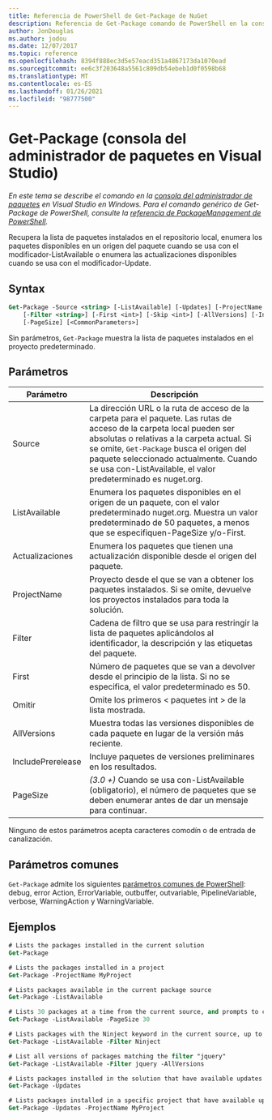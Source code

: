 ```yaml
---
title: Referencia de PowerShell de Get-Package de NuGet
description: Referencia de Get-Package comando de PowerShell en la consola del administrador de paquetes NuGet en Visual Studio.
author: JonDouglas
ms.author: jodou
ms.date: 12/07/2017
ms.topic: reference
ms.openlocfilehash: 8394f888ec3d5e57eacd351a4867173da1070ead
ms.sourcegitcommit: ee6c3f203648a5561c809db54ebeb1d0f0598b68
ms.translationtype: MT
ms.contentlocale: es-ES
ms.lasthandoff: 01/26/2021
ms.locfileid: "98777500"
---
```

# <a name="get-package-package-manager-console-in-visual-studio"></a>Get-Package (consola del administrador de paquetes en Visual Studio)

*En este tema se describe el comando en la [consola del administrador de paquetes](../../consume-packages/install-use-packages-powershell.md) en Visual Studio en Windows. Para el comando genérico de Get-Package de PowerShell, consulte la [referencia de PackageManagement de PowerShell](/powershell/module/packagemanagement/?view=powershell-6).*

Recupera la lista de paquetes instalados en el repositorio local, enumera los paquetes disponibles en un origen del paquete cuando se usa con el modificador-ListAvailable o enumera las actualizaciones disponibles cuando se usa con el modificador-Update.

## <a name="syntax"></a>Syntax

```ps
Get-Package -Source <string> [-ListAvailable] [-Updates] [-ProjectName <string>]
    [-Filter <string>] [-First <int>] [-Skip <int>] [-AllVersions] [-IncludePrerelease]
    [-PageSize] [<CommonParameters>]
```

Sin parámetros, `Get-Package` muestra la lista de paquetes instalados en el proyecto predeterminado.

## <a name="parameters"></a>Parámetros

| Parámetro | Descripción |
| --- | --- |
| Source | La dirección URL o la ruta de acceso de la carpeta para el paquete. Las rutas de acceso de la carpeta local pueden ser absolutas o relativas a la carpeta actual. Si se omite, `Get-Package` busca el origen del paquete seleccionado actualmente. Cuando se usa con-ListAvailable, el valor predeterminado es nuget.org. |
| ListAvailable | Enumera los paquetes disponibles en el origen de un paquete, con el valor predeterminado nuget.org. Muestra un valor predeterminado de 50 paquetes, a menos que se especifiquen-PageSize y/o-First. |
| Actualizaciones | Enumera los paquetes que tienen una actualización disponible desde el origen del paquete. |
| ProjectName | Proyecto desde el que se van a obtener los paquetes instalados. Si se omite, devuelve los proyectos instalados para toda la solución. |
| Filter | Cadena de filtro que se usa para restringir la lista de paquetes aplicándolos al identificador, la descripción y las etiquetas del paquete. |
| First | Número de paquetes que se van a devolver desde el principio de la lista. Si no se especifica, el valor predeterminado es 50. |
| Omitir | Omite los primeros &lt; paquetes int &gt; de la lista mostrada.  |
| AllVersions | Muestra todas las versiones disponibles de cada paquete en lugar de la versión más reciente. |
| IncludePrerelease | Incluye paquetes de versiones preliminares en los resultados. |
| PageSize | *(3.0 +)* Cuando se usa con-ListAvailable (obligatorio), el número de paquetes que se deben enumerar antes de dar un mensaje para continuar. |

Ninguno de estos parámetros acepta caracteres comodín o de entrada de canalización.

## <a name="common-parameters"></a>Parámetros comunes

`Get-Package` admite los siguientes [parámetros comunes de PowerShell](/powershell/module/microsoft.powershell.core/about/about_commonparameters): debug, error Action, ErrorVariable, outbuffer, outvariable, PipelineVariable, verbose, WarningAction y WarningVariable.

## <a name="examples"></a>Ejemplos

```ps
# Lists the packages installed in the current solution
Get-Package

# Lists the packages installed in a project
Get-Package -ProjectName MyProject

# Lists packages available in the current package source
Get-Package -ListAvailable

# Lists 30 packages at a time from the current source, and prompts to continue if more are available
Get-Package -ListAvailable -PageSize 30

# Lists packages with the Ninject keyword in the current source, up to 50
Get-Package -ListAvailable -Filter Ninject

# List all versions of packages matching the filter "jquery"
Get-Package -ListAvailable -Filter jquery -AllVersions

# Lists packages installed in the solution that have available updates
Get-Package -Updates

# Lists packages installed in a specific project that have available updates
Get-Package -Updates -ProjectName MyProject
```